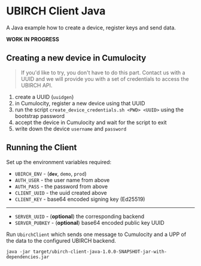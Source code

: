 # UBIRCH Client Java

A Java example how to create a device, register keys and send data.

**WORK IN PROGRESS**

## Creating a new device in Cumulocity

> If you'd like to try, you don't have to do this part. Contact us with a UUID and we will provide you with a set of credentials to access the UBIRCH API. 

1. create a UUID (`uuidgen`)
2. in Cumulocity, register a new device using that UUID
3. run the script `create_device_credentials.sh <PWD> <UUID>` using the bootstrap password
4. accept the device in Cumulocity and wait for the script to exit
5. write down the device `username` and `password`

## Running the Client

Set up the environment variables required:

* `UBIRCH_ENV` - (**`dev`**, `demo`, `prod`)
* `AUTH_USER` - the user name from above
* `AUTH_PASS` - the password from above
* `CLIENT_UUID` - the uuid created above
* `CLIENT_KEY` - base64 encoded signing key (Ed25519)
----
* `SERVER_UUID` - (**optional**) the corresponding backend 
* `SERVER_PUBKEY` - (**optional**) base64 encoded public key
UUID
 
Run `UbirchClient` which sends one message to Cumulocity and a UPP of the data to
the configured UBIRCH backend.

```
java -jar target/ubirch-client-java-1.0.0-SNAPSHOT-jar-with-dependencies.jar

```